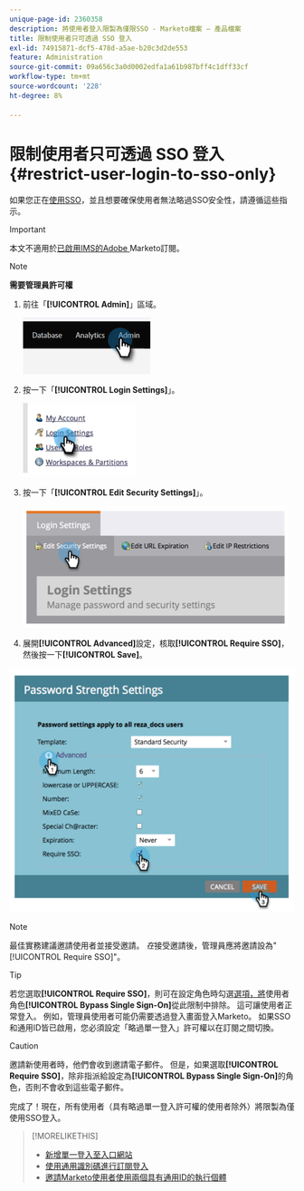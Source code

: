 ```yaml
---
unique-page-id: 2360358
description: 將使用者登入限製為僅限SSO - Marketo檔案 — 產品檔案
title: 限制使用者只可透過 SSO 登入
exl-id: 74915871-dcf5-478d-a5ae-b20c3d2de553
feature: Administration
source-git-commit: 09a656c3a0d0002edfa1a61b987bff4c1dff33cf
workflow-type: tm+mt
source-wordcount: '228'
ht-degree: 8%

---
```


# 限制使用者只可透過 SSO 登入 {#restrict-user-login-to-sso-only}

如果您正在[使用SSO](/help/marketo/product-docs/administration/additional-integrations/add-single-sign-on-to-a-portal.md)，並且想要確保使用者無法略過SSO安全性，請遵循這些指示。

>[!IMPORTANT]
>
>本文不適用於[已啟用IMS的Adobe ](/help/marketo/product-docs/administration/marketo-with-adobe-identity/adobe-identity-management-overview.md) Marketo訂閱。

>[!NOTE]
>
>**需要管理員許可權**

1. 前往「**[!UICONTROL Admin]**」區域。

   ![](assets/restrict-user-login-to-sso-only-1.png)

1. 按一下「**[!UICONTROL Login Settings]**」。

   ![](assets/restrict-user-login-to-sso-only-2.png)

1. 按一下「**[!UICONTROL Edit Security Settings]**」。

   ![](assets/restrict-user-login-to-sso-only-3.png)

1. 展開&#x200B;**[!UICONTROL Advanced]**&#x200B;設定，核取&#x200B;**[!UICONTROL Require SSO]**，然後按一下&#x200B;**[!UICONTROL Save]**。

![](assets/restrict-user-login-to-sso-only-4.png)

>[!NOTE]
>
>最佳實務建議邀請使用者並接受邀請。 _在_&#x200B;接受邀請後，管理員應將邀請設為&quot;[!UICONTROL Require SSO]&quot;。

>[!TIP]
>
>若您選取&#x200B;**[!UICONTROL Require SSO]**，則可在設定角色時勾選[選項，將](/help/marketo/product-docs/administration/users-and-roles/create-delete-edit-and-change-a-user-role.md)使用者角色&#x200B;**[!UICONTROL Bypass Single Sign-On]**&#x200B;從此限制中排除。 這可讓使用者正常登入。 例如，管理員使用者可能仍需要透過登入畫面登入Marketo。 如果SSO和通用ID皆已啟用，您必須設定「略過單一登入」許可權以在訂閱之間切換。

>[!CAUTION]
>
>邀請新使用者時，他們會收到邀請電子郵件。 但是，如果選取&#x200B;**[!UICONTROL Require SSO]**，除非指派給設定為&#x200B;**[!UICONTROL Bypass Single Sign-On]**&#x200B;的角色，否則不會收到這些電子郵件。

完成了！現在，所有使用者（具有略過單一登入許可權的使用者除外）將限製為僅使用SSO登入。

>[!MORELIKETHIS]
>
>* [新增單一登入至入口網站](/help/marketo/product-docs/administration/additional-integrations/add-single-sign-on-to-a-portal.md)
>* [使用通用識別碼進行訂閱登入](/help/marketo/product-docs/administration/settings/using-a-universal-id-for-subscription-login.md)
>* [邀請Marketo使用者使用兩個具有通用ID的執行個體](https://nation.marketo.com/t5/Knowledgebase/Inviting-Marketo-Users-to-Two-Instances-with-Universal-ID-UID/ta-p/251122)
